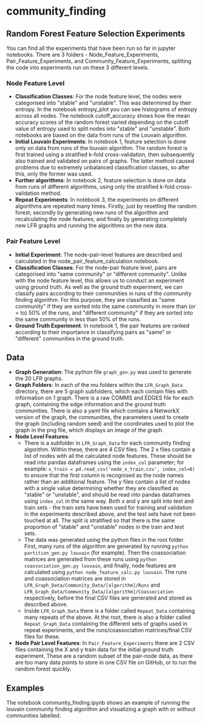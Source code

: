 # community_finding

## Random Forest Feature Selection Experiments
You can find all the experiments that have been run so far in jupyter notebooks. There are 3 folders - Node_Feature_Experiments, Pair_Feature_Experiments, and Community_Feature_Experiments, splitting the code into experiments run on these 3 different levels.
### Node Feature Level
- **Classification Classes**: For the node feature level, the nodes were categorised into "stable" and "unstable". This was determined by their entropy. In the notebook entropy_plot you can see histograms of entropy across all nodes. The notebook cutoff_accuracy shows how the mean accuracy scores of the random forest varied depending on the cutoff value of entropy used to split nodes into "stable" and "unstable". Both notebooks are based on the data from runs of the Louvain algorithm.
- **Initial Louvain Experiments**: In notebook 1, feature selection is done only on data from runs of the louvain algorithm. The random forest is first trained using a stratified k-fold cross-validation, then subsequently also trained and validated on pairs of graphs. The latter method caused problems due to extremely unbalanced classification classes, so after this, only the former was used.
- **Further algorithms**: In notebook 2, feature selection is done on data from runs of different algorithms, using only the stratified k-fold cross-validation method.
- **Repeat Experiments**: In notebook 3, the experiments on different algorithms are repeated many times. Firstly, just by resetting the random forest; secondly by generating new runs of the algorithm and recalculating the node features; and finally by generating completely new LFR graphs and running the algorithms on the new data.
### Pair Feature Level
- **Initial Experiment**: The node-pair-level features are described and calculated in the node_pair_feature_calculation notebook.
- **Classification Classes**: For the node-pair feature level, pairs are categorised into "same community" or "different community". Unlike with the node feature level, this allows us to conduct an experiment using ground truth. As well as the ground truth experiment, we can classify pairs according to their communities in runs of the community finding algorithm. For this purpose, they are classified as "same community" if they are sorted into the same community in more than (or = to) 50% of the runs, and "different community" if they are sorted into the same community in less than 50% of the runs.
- **Ground Truth Experiment**: In notebook 1, the pair features are ranked according to their importance in classifying pairs as "same" or "different" communities in the ground truth.

## Data
- **Graph Generation**: The python file `graph_gen.py` was used to generate the 20 LFR graphs.
- **Graph Folders**: In each of the mu folders within the `LFR_Graph_Data` directory, there are 5 graph subfolders, which each contain files with information on 1 graph. There is a raw COMMS and EDGES file for each graph, containing the edge information and the ground truth communities. There is also a yaml file which contains a NetworkX version of the graph, the communities, the parameters used to create the graph (including random seed) and the coordinates used to plot the graph in the png file, which displays an image of the graph.
- **Node Level Features**: 
    - There is a subfolder in `LFR_Graph_Data` for each community finding algorithm. Within these, there are 4 CSV files. The 2 x files contain a list of nodes with all the calculated node features. These should be read into pandas dataframes using the `index_col` parameter; for example: `x_train = pd.read_csv('node_x_train.csv', index_col=0)` to ensure that the first column is recognised as the node names rather than an additional feature. The y files contain a list of nodes with a single value determining whether they are classified as "stable" or "unstable", and should be read into pandas dataframes using `index_col` in the same way. Both x and y are split into test and train sets - the train sets have been used for training and validation in the experiments described above, and the test sets have not been touched at all. The split is stratified so that there is the same proportion of "stable" and "unstable" nodes in the train and test sets.
    - The data was generated using the python files in the root folder. First, many runs of the algorithm are generated by running `python partition_gen.py louvain` (for example). Then the coassociation matrices are generated from these runs using `python coassociation_gen.py louvain`, and finally, node features are calculated using `python node_feature_calc.py louvain`. The runs and coassociation matrices are stored in `LFR_Graph_Data/Community_Data/[algorithm]/Runs` and `LFR_Graph_Data/Community_Data/[algorithm]/Coassociation` respectively, before the final CSV files are generated and stored as described above.
    - Inside `LFR_Graph_Data` there is a folder called `Repeat_Data` containing many repeats of the above. At the root, there is also a folder called `Repeat_Graph_Data` containing the different sets of graphs used in repeat experiments, and the runs/coassociation matrices/final CSV files for these.
- **Node Pair Level Features**: In `Pair_Feature_Experiments` there are 2 CSV files containing the X and y train data for the initial ground truth experiment. These are a random subset of the pair-node data, as there are too many data points to store in one CSV file on GitHub, or to run the random forest quickly.

## Examples
The notebook community_finding.ipynb shows an example of running the louvain community finding algorithm and visualizing a graph with or without communities labelled.
